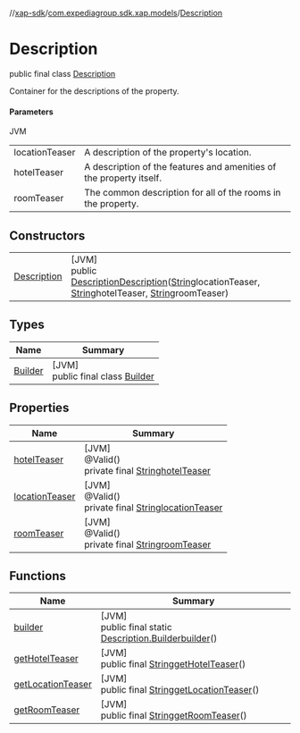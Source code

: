 //[xap-sdk](../../../index.md)/[com.expediagroup.sdk.xap.models](../index.md)/[Description](index.md)

# Description

public final class [Description](index.md)

Container for the descriptions of the property.

#### Parameters

JVM

| | |
|---|---|
| locationTeaser | A description of the property's location. |
| hotelTeaser | A description of the features and amenities of the property itself. |
| roomTeaser | The common description for all of the rooms in the property. |

## Constructors

| | |
|---|---|
| [Description](-description.md) | [JVM]<br>public [Description](index.md)[Description](-description.md)([String](https://docs.oracle.com/javase/8/docs/api/java/lang/String.html)locationTeaser, [String](https://docs.oracle.com/javase/8/docs/api/java/lang/String.html)hotelTeaser, [String](https://docs.oracle.com/javase/8/docs/api/java/lang/String.html)roomTeaser) |

## Types

| Name | Summary |
|---|---|
| [Builder](-builder/index.md) | [JVM]<br>public final class [Builder](-builder/index.md) |

## Properties

| Name | Summary |
|---|---|
| [hotelTeaser](index.md#-1216422080%2FProperties%2F699445674) | [JVM]<br>@Valid()<br>private final [String](https://docs.oracle.com/javase/8/docs/api/java/lang/String.html)[hotelTeaser](index.md#-1216422080%2FProperties%2F699445674) |
| [locationTeaser](index.md#1563177841%2FProperties%2F699445674) | [JVM]<br>@Valid()<br>private final [String](https://docs.oracle.com/javase/8/docs/api/java/lang/String.html)[locationTeaser](index.md#1563177841%2FProperties%2F699445674) |
| [roomTeaser](index.md#-430190069%2FProperties%2F699445674) | [JVM]<br>@Valid()<br>private final [String](https://docs.oracle.com/javase/8/docs/api/java/lang/String.html)[roomTeaser](index.md#-430190069%2FProperties%2F699445674) |

## Functions

| Name | Summary |
|---|---|
| [builder](builder.md) | [JVM]<br>public final static [Description.Builder](-builder/index.md)[builder](builder.md)() |
| [getHotelTeaser](get-hotel-teaser.md) | [JVM]<br>public final [String](https://docs.oracle.com/javase/8/docs/api/java/lang/String.html)[getHotelTeaser](get-hotel-teaser.md)() |
| [getLocationTeaser](get-location-teaser.md) | [JVM]<br>public final [String](https://docs.oracle.com/javase/8/docs/api/java/lang/String.html)[getLocationTeaser](get-location-teaser.md)() |
| [getRoomTeaser](get-room-teaser.md) | [JVM]<br>public final [String](https://docs.oracle.com/javase/8/docs/api/java/lang/String.html)[getRoomTeaser](get-room-teaser.md)() |
